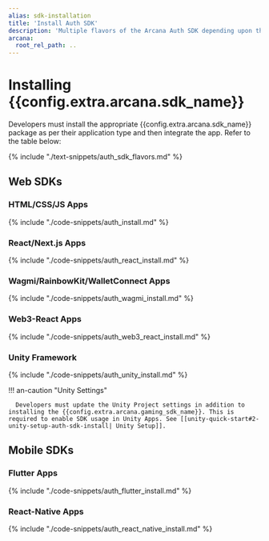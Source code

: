 ```yaml
---
alias: sdk-installation
title: 'Install Auth SDK'
description: 'Multiple flavors of the Arcana Auth SDK depending upon the app type. Use the correct SDK package for installation. Choose from the basic Auth package to the wrapper SDK for React Apps, Wagmi, RainbowKit, WalletConnect, Web3-react apps, Unity apps.'
arcana:
  root_rel_path: ..
---
```


# Installing {{config.extra.arcana.sdk_name}}

Developers must install the appropriate {{config.extra.arcana.sdk_name}} package as per their application type and then integrate the app. Refer to the table below:

{% include "./text-snippets/auth_sdk_flavors.md" %}

## Web SDKs

### HTML/CSS/JS Apps

{% include "./code-snippets/auth_install.md" %}

### React/Next.js Apps

{% include "./code-snippets/auth_react_install.md" %}

### Wagmi/RainbowKit/WalletConnect Apps

{% include "./code-snippets/auth_wagmi_install.md" %}

### Web3-React Apps

{% include "./code-snippets/auth_web3_react_install.md" %}

### Unity Framework

{% include "./code-snippets/auth_unity_install.md" %}

!!! an-caution "Unity Settings"

      Developers must update the Unity Project settings in addition to installing the {{config.extra.arcana.gaming_sdk_name}}. This is required to enable SDK usage in Unity Apps. See [[unity-quick-start#2-unity-setup-auth-sdk-install| Unity Setup]].

## Mobile SDKs

### Flutter Apps

{% include "./code-snippets/auth_flutter_install.md" %}

### React-Native Apps

{% include "./code-snippets/auth_react_native_install.md" %}